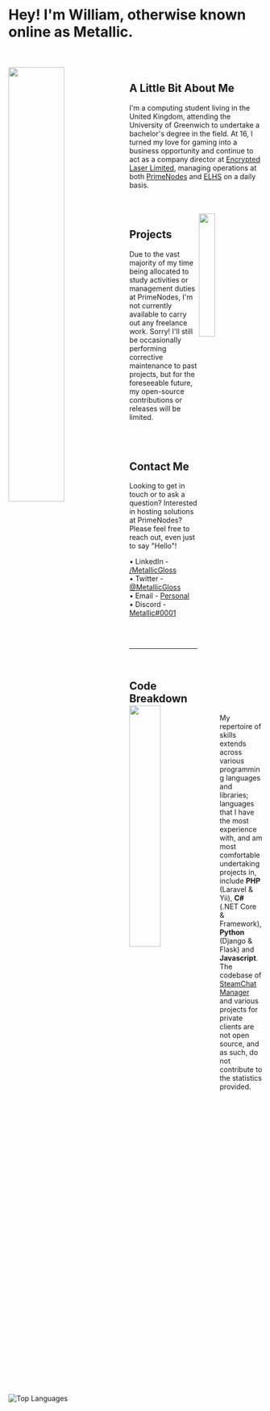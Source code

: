 # Hey! I'm William, otherwise known online as Metallic.

<br>
<br>

<img align="left" width="47%" src="https://metallicgloss.com/assets/imgs/github/programming.svg">

## A Little Bit About Me

I'm a computing student living in the United Kingdom, attending the University of Greenwich to undertake a bachelor's degree in the field. At 16, I turned my love for gaming into a business opportunity and continue to act as a company director at [Encrypted Laser Limited](https://www.encryptedlaser.com "Encrypted Laser Limited"), managing operations at both [PrimeNodes](https://www.primenodes.com "PrimeNodes - Premium Infrastructure Provider") and [ELHS](https://www.elhostingservices.com "ELHostingServices") on a daily basis.

<br>
<br>

<img align="right" width="25%" src="https://metallicgloss.com/assets/imgs/github/desk.svg">

## Projects

Due to the vast majority of my time being allocated to study activities or management duties at PrimeNodes, I'm not currently available to carry out any freelance work. Sorry! I'll still be occasionally performing corrective maintenance to past projects, but for the foreseeable future, my open-source contributions or releases will be limited. 

<br>
<br>

<img align="left" width="35%" src="https://metallicgloss.com/assets/imgs/github/message.svg">

## Contact Me

Looking to get in touch or to ask a question? Interested in hosting solutions at PrimeNodes? Please feel free to reach out, even just to say "Hello"!
    
• LinkedIn - [/MetallicGloss](https://www.linkedin.com/in/metallicgloss/)   
• Twitter - [@MetallicGloss](https://www.twitter.com/metallicgloss/)   
• Email - [Personal](mailto:hello@william-phillips.com)   
• Discord - [Metallic#0001](https://discord.com/users/167728820114161674)

<br>
<br>

---

<br>

## Code Breakdown

<img align="left" title="Top Languages" src="https://github-readme-stats.vercel.app/api/top-langs/?username=metallicgloss&layout=compact" />

My repertoire of skills extends across various programming languages and libraries; languages that I have the most experience with, and am most comfortable undertaking projects in, include **PHP** (Laravel & Yii), **C#** (.NET Core & Framework), **Python** (Django & Flask) and **Javascript**. The codebase of [SteamChatManager](https://www.metallicgloss.com/projects/steamchatmanager) and various projects for private clients are not open source, and as such, do not contribute to the statistics provided.
